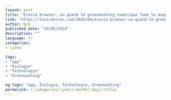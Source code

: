 ```yaml
---
layout: post
title: "Ecosia browser, ou quand le greenwashing numérique fume la moquette tout en plantant des arbres"
link: "https://louisderrac.com/2024/04/ecosia-browser-ou-quand-le-greenwashing-numerique-fume-la-moquette-tout-en-plantant-des-arbres"
author: N/A
published_date: "19/05/2024"
description: ""
language: fr
categories:
- Liens

tags:
- "app"
- "Écologie"
- "Technologie"
- "Greenwashing"

og-tags: "app, Écologie, Technologie, Greenwashing"
permalink: /:categories/:year/:month/:day/:title/
---
```

